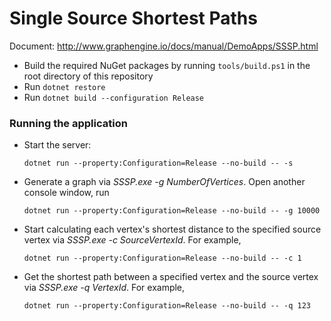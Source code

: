 # Single Source Shortest Paths

Document: http://www.graphengine.io/docs/manual/DemoApps/SSSP.html

- Build the required NuGet packages by running `tools/build.ps1` in the root directory of this repository
- Run `dotnet restore`
- Run `dotnet build --configuration Release`

### Running the application

* Start the server:
    ```shell
    dotnet run --property:Configuration=Release --no-build -- -s
    ```
* Generate a graph via _SSSP.exe -g NumberOfVertices_. Open another console window, run
    ```shell
    dotnet run --property:Configuration=Release --no-build -- -g 10000
    ```
* Start calculating each vertex's shortest distance to the specified source vertex via _SSSP.exe -c SourceVertexId_. For example,
    ```shell
    dotnet run --property:Configuration=Release --no-build -- -c 1
    ```
* Get the shortest path between a specified vertex and the source vertex via _SSSP.exe -q VertexId_. For example,
    ```shell
    dotnet run --property:Configuration=Release --no-build -- -q 123
    ```
